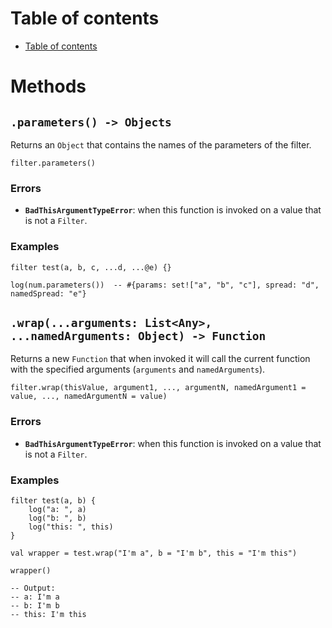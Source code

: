 
# Table of contents

- [Table of contents](#table-of-contents)

# Methods

## `.parameters() -> Objects`

Returns an `Object` that contains the names of the parameters of the filter.

```lxm
filter.parameters()
```

### Errors

- **`BadThisArgumentTypeError`**: when this function is invoked on a value that is not a `Filter`.

### Examples

```lxm
filter test(a, b, c, ...d, ...@e) {}

log(num.parameters())  -- #{params: set!["a", "b", "c"], spread: "d", namedSpread: "e"}
```

## `.wrap(...arguments: List<Any>, ...namedArguments: Object) -> Function`

Returns a new `Function` that when invoked it will call the current function with the specified arguments (`arguments` and `namedArguments`).

```lxm
filter.wrap(thisValue, argument1, ..., argumentN, namedArgument1 = value, ..., namedArgumentN = value)
```

### Errors

- **`BadThisArgumentTypeError`**: when this function is invoked on a value that is not a `Filter`.

### Examples

```lxm
filter test(a, b) {
    log("a: ", a)
    log("b: ", b)
    log("this: ", this)
}

val wrapper = test.wrap("I'm a", b = "I'm b", this = "I'm this")

wrapper()

-- Output:
-- a: I'm a
-- b: I'm b
-- this: I'm this
```
